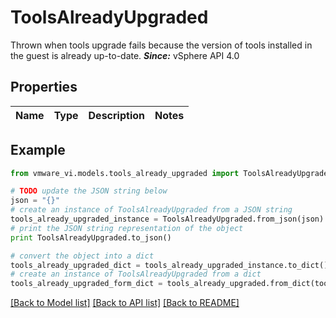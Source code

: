 # ToolsAlreadyUpgraded

Thrown when tools upgrade fails because the version of tools installed in the guest is already up-to-date.  ***Since:*** vSphere API 4.0 

## Properties
Name | Type | Description | Notes
------------ | ------------- | ------------- | -------------

## Example

```python
from vmware_vi.models.tools_already_upgraded import ToolsAlreadyUpgraded

# TODO update the JSON string below
json = "{}"
# create an instance of ToolsAlreadyUpgraded from a JSON string
tools_already_upgraded_instance = ToolsAlreadyUpgraded.from_json(json)
# print the JSON string representation of the object
print ToolsAlreadyUpgraded.to_json()

# convert the object into a dict
tools_already_upgraded_dict = tools_already_upgraded_instance.to_dict()
# create an instance of ToolsAlreadyUpgraded from a dict
tools_already_upgraded_form_dict = tools_already_upgraded.from_dict(tools_already_upgraded_dict)
```
[[Back to Model list]](../README.md#documentation-for-models) [[Back to API list]](../README.md#documentation-for-api-endpoints) [[Back to README]](../README.md)


